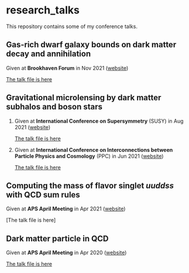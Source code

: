# research_talks
This repository contains some of my conference talks.

## Gas-rich dwarf galaxy bounds on dark matter decay and annihilation

Given at **Brookhaven Forum** in Nov 2021 ([website](https://www.bnl.gov/bf2021/))

[The talk file is here](/BF21.pdf)


## Gravitational microlensing by dark matter subhalos and boson stars

1. Given at **International Conference on Supersymmetry** (SUSY) in Aug 2021 ([website](https://indico.cern.ch/event/875077/))

    [The talk file is here](/susy21.pdf)

2. Given at **International Conference on Interconnections between Particle Physics and Cosmology** (PPC) in Jun 2021 ([website](https://indico.cern.ch/event/822029/))

    [The talk file is here](/PPC.pdf)


## Computing the mass of flavor singlet *uuddss* with QCD sum rules

Given at **APS April Meeting** in Apr 2021 ([website](https://meetings.aps.org/Meeting/APR21/Session/S20.3))

[The talk file is here]

## Dark matter particle in QCD

Given at **APS April Meeting** in Apr 2020 ([website](https://meetings.aps.org/Meeting/APR20/Session/C13.4))

[The talk file is here](/APSmeeting.pdf)
